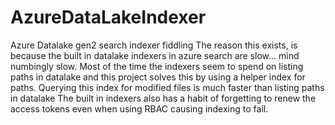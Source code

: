 # AzureDataLakeIndexer
Azure Datalake gen2 search indexer fiddling
The reason this exists, is because the built in datalake indexers in azure search are slow... mind numbingly slow. 
Most of the time the indexers seem to spend on listing paths in datalake and this project solves this by using a helper index for paths. Querying this index for modified files is much faster than listing paths in datalake
The built in indexers also has a habit of forgetting to renew the access tokens even when using RBAC causing indexing to fail.
